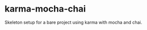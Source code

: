 karma-mocha-chai
================

Skeleton setup for a bare project using karma with mocha and chai.
